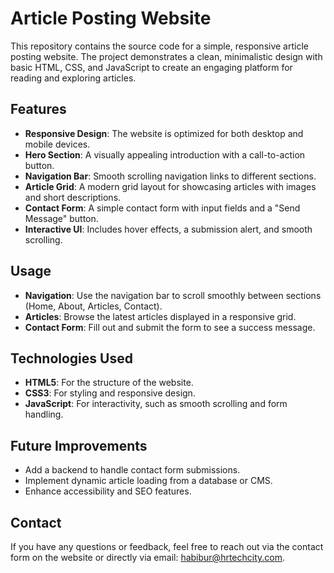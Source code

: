 # Article Posting Website

This repository contains the source code for a simple, responsive article posting website. The project demonstrates a clean, minimalistic design with basic HTML, CSS, and JavaScript to create an engaging platform for reading and exploring articles.

## Features

- **Responsive Design**: The website is optimized for both desktop and mobile devices.
- **Hero Section**: A visually appealing introduction with a call-to-action button.
- **Navigation Bar**: Smooth scrolling navigation links to different sections.
- **Article Grid**: A modern grid layout for showcasing articles with images and short descriptions.
- **Contact Form**: A simple contact form with input fields and a "Send Message" button.
- **Interactive UI**: Includes hover effects, a submission alert, and smooth scrolling.


## Usage
- **Navigation**: Use the navigation bar to scroll smoothly between sections (Home, About, Articles, Contact).
- **Articles**: Browse the latest articles displayed in a responsive grid.
- **Contact Form**: Fill out and submit the form to see a success message.

## Technologies Used
- **HTML5**: For the structure of the website.
- **CSS3**: For styling and responsive design.
- **JavaScript**: For interactivity, such as smooth scrolling and form handling.

## Future Improvements
- Add a backend to handle contact form submissions.
- Implement dynamic article loading from a database or CMS.
- Enhance accessibility and SEO features.

## Contact
If you have any questions or feedback, feel free to reach out via the contact form on the website or directly via email: habibur@hrtechcity.com.
